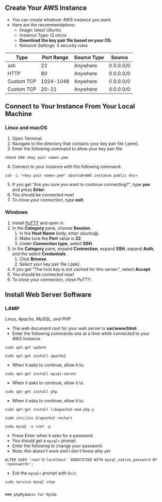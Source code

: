 ## Create Your AWS Instance

- You can create whatever AWS instance you want. 
- Here are the recommendations:
	- Image: latest Ubuntu
	- Instance Type: t2.micro
	- **Download the key pair file based on your OS.**
	- Network Settings: 4 security rules

| **Type**   | **Port Range** | **Source Type** | **Source** |
|------------|----------------|-----------------|------------|
| ssh        | 22             | Anywhere        | 0.0.0.0/0  |
| HTTP       | 80             | Anywhere        | 0.0.0.0/0  |
| Custom TCP | 1024-1048      | Anywhere        | 0.0.0.0/0  |
| Custom TCP | 20-21          | Anywhere        | 0.0.0.0/0  |

## Connect to Your Instance From Your Local Machine

### Linux and macOS
1. Open Terminal.
2. Navigate to the directory that contains your key pair file (.pem).
3. Enter the following command to allow your key pair file.
```
chmod 600 <key pair name>.pem
```
4. Connect to your instance with the following command:
```
ssh -i "<key pair name>.pem" ubuntu@<AWS instance public dns>
```
5. If you get "Are you sure you want to continue connecting?", type **yes** and press **Enter**.
6. You should be connected now!
7. To close your connection, type **exit**.

### Windows
1. Install [PuTTY](https://www.chiark.greenend.org.uk/~sgtatham/putty/) and open in.
2. In the **Category** pane, choose **Session**.
	1. In the **Host Name** body, enter ubuntu@<AWS instance public dns>.
	2. Make sure the **Port** value is **22**.
	3. Under **Connection type**, select **SSH**.
3. In the **Category** pane, expand **Connection**, expand **SSH**, expand **Auth**, and the select **Credentials**.
	1. Click **Browse**.
	2. Select your key pair file (.ppk).
4. If you get "The host key is not cached for this server.", select **Accept**.
5. You should be connected now!
6. To close your connection, close PuTTY.

## Install Web Server Software

### LAMP

*Linux, Apache, MySQL, and PHP*

- The web document root for your web server is **var/www/html**.
- Enter the following commands one at a time while connected to your AWS Instance.

```
sudo apt-get update
```

```
sudo apt-get install apache2
```
- When it asks to continue, allow it to.

```
sudo apt-get install mysql-server
```
- When it asks to continue, allow it to.

```
sudo apt-get install php
```
- When it asks to continue, allow it to.

```
sudo apt-get install libapache2-mod-php-y
```

```
sudo /etc/ini.d/apache2 restart
```

```
sudo mysql -u root -p
```
- Press Enter when it asks for a password.
- You should get a `mysql>` prompt.
- Enter the following to change your password.
- *Note: this doesn't work and I don't know why yet*
```
ALTER USER 'root'@'localhost' IDENTIFIED WITH mysql_native_password BY '<password>';
```
- Exit the `mysql>` prompt with `Exit`.

```
sudo service mysql stop
```

```

### phpMyAdmin for MySQL
